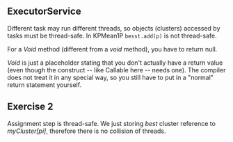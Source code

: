 ## ExecutorService

Different task may run different threads, so objects (clusters) accessed by
tasks must be thread-safe. In KPMean1P ```besst.add(p)``` is not thread-safe.

For a *Void* method (different from a *void* method), you have to return null.

*Void* is just a placeholder stating that you don't actually have a return value
(even though the construct -- like Callable here -- needs one). The compiler does
not treat it in any special way, so you still have to put in a "normal" return statement yourself.


## Exercise 2

Assignment step is thread-safe. We just storing *best* cluster reference
to *myCluster[pi]*, therefore there is no collision of threads.
